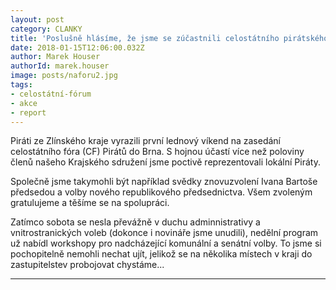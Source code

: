 ```yaml
---
layout: post
category: CLANKY
title: 'Poslušně hlásíme, že jsme se zúčastnili celostátního pirátského fóra'
date: 2018-01-15T12:06:00.032Z
author: Marek Houser
authorId: marek.houser
image: posts/naforu2.jpg
tags: 
- celostátní-fórum
- akce
- report
---
```

Piráti ze Zlínského kraje vyrazili první lednový víkend na zasedání celostátního fóra (CF) Pirátů do Brna. S hojnou účastí více než poloviny členů našeho Krajského sdružení jsme poctivě reprezentovali lokální Piráty.

Společně jsme takymohli být například svědky znovuzvolení Ivana Bartoše předsedou a volby nového republikového předsednictva. Všem zvoleným gratulujeme a těšíme se na spolupráci.

Zatímco sobota se nesla převážně v duchu adminnistrativy a vnitrostranických voleb (dokonce i novináře jsme unudili), nedělní program už nabídl workshopy pro nadcházející komunální a senátní volby. To jsme si pochopitelně nemohli nechat ujít, jelikož se na několika místech v kraji do zastupitelstev probojovat chystáme...

- - -
